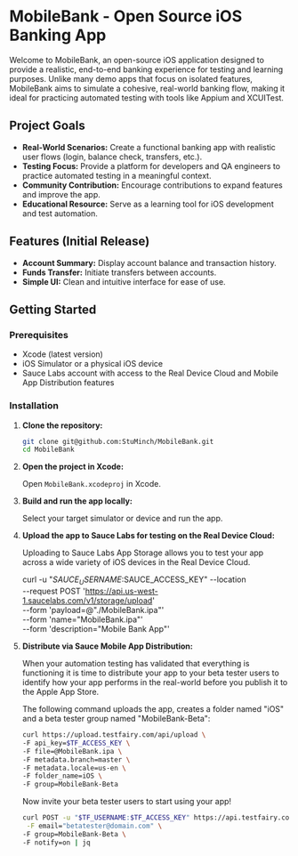 # MobileBank - Open Source iOS Banking App

Welcome to MobileBank, an open-source iOS application designed to provide a realistic, end-to-end banking experience for testing and learning purposes. Unlike many demo apps that focus on isolated features, MobileBank aims to simulate a cohesive, real-world banking flow, making it ideal for practicing automated testing with tools like Appium and XCUITest.

## Project Goals

* **Real-World Scenarios:** Create a functional banking app with realistic user flows (login, balance check, transfers, etc.).
* **Testing Focus:** Provide a platform for developers and QA engineers to practice automated testing in a meaningful context.
* **Community Contribution:** Encourage contributions to expand features and improve the app.
* **Educational Resource:** Serve as a learning tool for iOS development and test automation.

## Features (Initial Release)

* **Account Summary:** Display account balance and transaction history.
* **Funds Transfer:** Initiate transfers between accounts.
* **Simple UI:** Clean and intuitive interface for ease of use.

## Getting Started

### Prerequisites

* Xcode (latest version)
* iOS Simulator or a physical iOS device
* Sauce Labs account with access to the Real Device Cloud and Mobile App Distribution features

### Installation

1.  **Clone the repository:**

    ```bash
    git clone git@github.com:StuMinch/MobileBank.git
    cd MobileBank
    ```

2.  **Open the project in Xcode:**

    Open `MobileBank.xcodeproj` in Xcode.

3.  **Build and run the app locally:**

    Select your target simulator or device and run the app.

4.  **Upload the app to Sauce Labs for testing on the Real Device Cloud:**

    Uploading to Sauce Labs App Storage allows you to test your app across a wide variety of iOS devices in the Real Device Cloud.

    curl -u "$SAUCE_USERNAME:$SAUCE_ACCESS_KEY" --location \
    --request POST 'https://api.us-west-1.saucelabs.com/v1/storage/upload' \
    --form 'payload=@"./MobileBank.ipa"' \
    --form 'name="MobileBank.ipa"' \
    --form 'description="Mobile Bank App"'

5.  **Distribute via Sauce Mobile App Distribution:**

    When your automation testing has validated that everything is functioning it is time to distribute your app to your beta tester users to identify how your app performs in the real-world before you publish it to the Apple App Store.

    The following command uploads the app, creates a folder named "iOS" and a beta tester group named "MobileBank-Beta":
    ```bash
    curl https://upload.testfairy.com/api/upload \
    -F api_key=$TF_ACCESS_KEY \
    -F file=@MobileBank.ipa \
    -F metadata.branch=master \
    -F metadata.locale=us-en \
    -F folder_name=iOS \
    -F group=MobileBank-Beta
    ```

    Now invite your beta tester users to start using your app!
    ```bash
    curl POST -u "$TF_USERNAME:$TF_ACCESS_KEY" https://api.testfairy.com/api/1/testers/ \
     -F email="betatester@domain.com" \
    -F group=MobileBank-Beta \
    -F notify=on | jq
    ```

    
